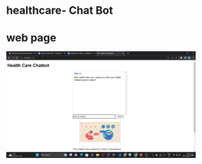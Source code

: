 # healthcare- Chat Bot

# web page

![img](https://github.com/dharavathramdas101/healthcare-bot/blob/main/demo_app/Screenshot%202023-06-20%20174141.png)
